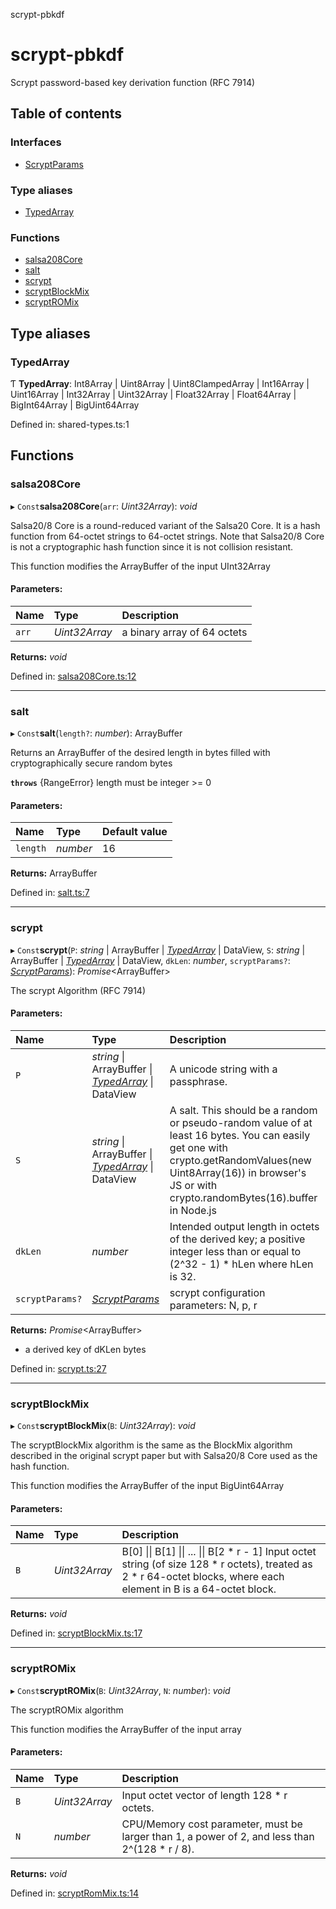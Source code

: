scrypt-pbkdf

# scrypt-pbkdf

Scrypt password-based key derivation function (RFC 7914)

## Table of contents

### Interfaces

- [ScryptParams](interfaces/scryptparams.md)

### Type aliases

- [TypedArray](API.md#typedarray)

### Functions

- [salsa208Core](API.md#salsa208core)
- [salt](API.md#salt)
- [scrypt](API.md#scrypt)
- [scryptBlockMix](API.md#scryptblockmix)
- [scryptROMix](API.md#scryptromix)

## Type aliases

### TypedArray

Ƭ **TypedArray**: Int8Array \| Uint8Array \| Uint8ClampedArray \| Int16Array \| Uint16Array \| Int32Array \| Uint32Array \| Float32Array \| Float64Array \| BigInt64Array \| BigUint64Array

Defined in: shared-types.ts:1

## Functions

### salsa208Core

▸ `Const`**salsa208Core**(`arr`: *Uint32Array*): *void*

Salsa20/8 Core is a round-reduced variant of the Salsa20 Core.  It is a
hash function from 64-octet strings to 64-octet strings.  Note that
Salsa20/8 Core is not a cryptographic hash function since it is not
collision resistant.

This function modifies the ArrayBuffer of the input UInt32Array

#### Parameters:

Name | Type | Description |
:------ | :------ | :------ |
`arr` | *Uint32Array* | a binary array of 64 octets     |

**Returns:** *void*

Defined in: [salsa208Core.ts:12](https://github.com/juanelas/scrypt-bigint/blob/4f4e186/src/ts/salsa208Core.ts#L12)

___

### salt

▸ `Const`**salt**(`length?`: *number*): ArrayBuffer

Returns an ArrayBuffer of the desired length in bytes filled with cryptographically secure random bytes

**`throws`** {RangeError} length must be integer >= 0

#### Parameters:

Name | Type | Default value |
:------ | :------ | :------ |
`length` | *number* | 16 |

**Returns:** ArrayBuffer

Defined in: [salt.ts:7](https://github.com/juanelas/scrypt-bigint/blob/4f4e186/src/ts/salt.ts#L7)

___

### scrypt

▸ `Const`**scrypt**(`P`: *string* \| ArrayBuffer \| [*TypedArray*](API.md#typedarray) \| DataView, `S`: *string* \| ArrayBuffer \| [*TypedArray*](API.md#typedarray) \| DataView, `dkLen`: *number*, `scryptParams?`: [*ScryptParams*](interfaces/scryptparams.md)): *Promise*<ArrayBuffer\>

The scrypt Algorithm (RFC 7914)

#### Parameters:

Name | Type | Description |
:------ | :------ | :------ |
`P` | *string* \| ArrayBuffer \| [*TypedArray*](API.md#typedarray) \| DataView | A unicode string with a passphrase.   |
`S` | *string* \| ArrayBuffer \| [*TypedArray*](API.md#typedarray) \| DataView | A salt. This should be a random or pseudo-random value of at least 16 bytes. You can easily get one with crypto.getRandomValues(new Uint8Array(16)) in browser's JS or with crypto.randomBytes(16).buffer in Node.js   |
`dkLen` | *number* | Intended output length in octets of the derived key; a positive integer less than or equal to (2^32 - 1) * hLen where hLen is 32.   |
`scryptParams?` | [*ScryptParams*](interfaces/scryptparams.md) | scrypt configuration parameters: N, p, r    |

**Returns:** *Promise*<ArrayBuffer\>

- a derived key of dKLen bytes

Defined in: [scrypt.ts:27](https://github.com/juanelas/scrypt-bigint/blob/4f4e186/src/ts/scrypt.ts#L27)

___

### scryptBlockMix

▸ `Const`**scryptBlockMix**(`B`: *Uint32Array*): *void*

The scryptBlockMix algorithm is the same as the BlockMix algorithm
described in the original scrypt paper but with Salsa20/8 Core used as
the hash function.

This function modifies the ArrayBuffer of the input BigUint64Array

#### Parameters:

Name | Type | Description |
:------ | :------ | :------ |
`B` | *Uint32Array* | B[0] \|\| B[1] \|\| ... \|\| B[2 * r - 1]                          Input octet string (of size 128 * r octets),                          treated as 2 * r 64-octet blocks,                          where each element in B is a 64-octet block.     |

**Returns:** *void*

Defined in: [scryptBlockMix.ts:17](https://github.com/juanelas/scrypt-bigint/blob/4f4e186/src/ts/scryptBlockMix.ts#L17)

___

### scryptROMix

▸ `Const`**scryptROMix**(`B`: *Uint32Array*, `N`: *number*): *void*

The scryptROMix algorithm

This function modifies the ArrayBuffer of the input array

#### Parameters:

Name | Type | Description |
:------ | :------ | :------ |
`B` | *Uint32Array* | Input octet vector of length 128 * r octets.   |
`N` | *number* | CPU/Memory cost parameter, must be larger than 1,                             a power of 2, and less than 2^(128 * r / 8).     |

**Returns:** *void*

Defined in: [scryptRomMix.ts:14](https://github.com/juanelas/scrypt-bigint/blob/4f4e186/src/ts/scryptRomMix.ts#L14)
